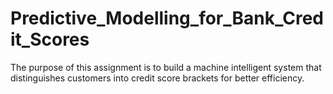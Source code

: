 # Predictive_Modelling_for_Bank_Credit_Scores

The purpose of this assignment is to build a machine intelligent system that distinguishes customers into credit score brackets for better efficiency. 
